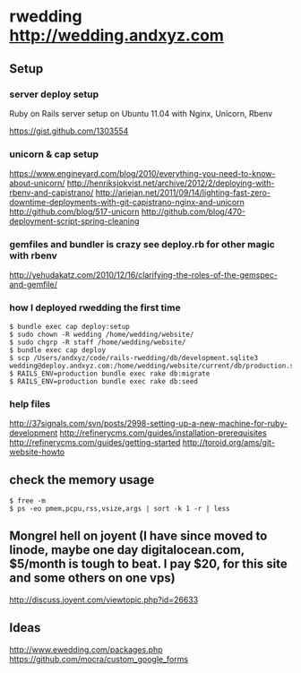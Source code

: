 # rwedding  http://wedding.andxyz.com


## Setup

### server deploy setup

Ruby on Rails server setup on Ubuntu 11.04 with Nginx, Unicorn, Rbenv

https://gist.github.com/1303554

### unicorn & cap setup

https://www.engineyard.com/blog/2010/everything-you-need-to-know-about-unicorn/
http://henriksjokvist.net/archive/2012/2/deploying-with-rbenv-and-capistrano/
http://ariejan.net/2011/09/14/lighting-fast-zero-downtime-deployments-with-git-capistrano-nginx-and-unicorn
http://github.com/blog/517-unicorn
http://github.com/blog/470-deployment-script-spring-cleaning

### gemfiles and bundler is crazy see deploy.rb for other magic with rbenv

http://yehudakatz.com/2010/12/16/clarifying-the-roles-of-the-gemspec-and-gemfile/

### how I deployed rwedding the first time

	$ bundle exec cap deploy:setup
	$ sudo chown -R wedding /home/wedding/website/
	$ sudo chgrp -R staff /home/wedding/website/
	$ bundle exec cap deploy
	$ scp /Users/andxyz/code/rails-rwedding/db/development.sqlite3 wedding@deploy.andxyz.com:/home/wedding/website/current/db/production.sqlite3
	$ RAILS_ENV=production bundle exec rake db:migrate
	$ RAILS_ENV=production bundle exec rake db:seed

### help files

http://37signals.com/svn/posts/2998-setting-up-a-new-machine-for-ruby-development
http://refinerycms.com/guides/installation-prerequisites
http://refinerycms.com/guides/getting-started
http://toroid.org/ams/git-website-howto

## check the memory usage

	$ free -m
	$ ps -eo pmem,pcpu,rss,vsize,args | sort -k 1 -r | less


## Mongrel hell on joyent (I have since moved to linode, maybe one day digitalocean.com, $5/month is tough to beat. I pay $20, for this site and some others on one vps)
http://discuss.joyent.com/viewtopic.php?id=26633


## Ideas 
http://www.ewedding.com/packages.php
https://github.com/mocra/custom_google_forms
